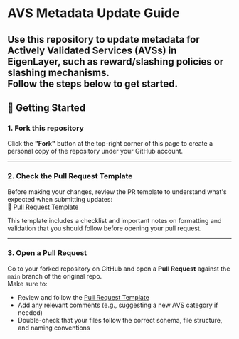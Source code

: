 # AVS Metadata Update Guide  

Use this repository to update metadata for Actively Validated Services (AVSs) in EigenLayer, such as reward/slashing policies or slashing mechanisms.  
Follow the steps below to get started.
---

## 🚀 Getting Started

### 1. Fork this repository

Click the **"Fork"** button at the top-right corner of this page to create a personal copy of the repository under your GitHub account.

---
### 2. Check the Pull Request Template

Before making your changes, review the PR template to understand what's expected when submitting updates:  
📄 [Pull Request Template](https://github.com/a41-official/dotrisk-criteria-dev/blob/main/.github/pull_request_template.md)

This template includes a checklist and important notes on formatting and validation that you should follow before opening your pull request.

---

### 3. Open a Pull Request
Go to your forked repository on GitHub and open a **Pull Request** against the `main` branch of the original repo.  
Make sure to:
- Review and follow the [Pull Request Template](https://github.com/a41-official/dotrisk-criteria-dev/blob/main/.github/pull_request_template.md)
- Add any relevant comments (e.g., suggesting a new AVS category if needed)
- Double-check that your files follow the correct schema, file structure, and naming conventions
